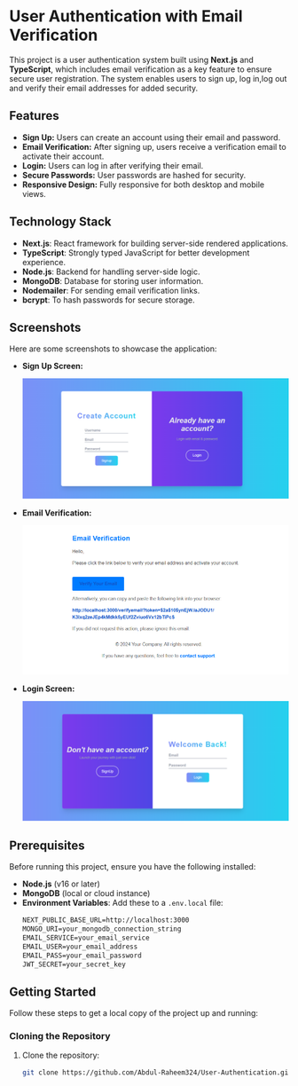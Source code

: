 # User Authentication with Email Verification

This project is a user authentication system built using **Next.js** and **TypeScript**, which includes email verification as a key feature to ensure secure user registration. The system enables users to sign up, log in,log out and verify their email addresses for added security.

## Features

- **Sign Up:** Users can create an account using their email and password.
- **Email Verification:** After signing up, users receive a verification email to activate their account.
- **Login:** Users can log in after verifying their email.
- **Secure Passwords:** User passwords are hashed for security.
- **Responsive Design:** Fully responsive for both desktop and mobile views.

## Technology Stack

- **Next.js**: React framework for building server-side rendered applications.
- **TypeScript**: Strongly typed JavaScript for better development experience.
- **Node.js**: Backend for handling server-side logic.
- **MongoDB**: Database for storing user information.
- **Nodemailer**: For sending email verification links.
- **bcrypt**: To hash passwords for secure storage.

## Screenshots

Here are some screenshots to showcase the application:

- **Sign Up Screen:**

  ![Sign Up Screen](public/assets/images/sign-up.PNG)

- **Email Verification:**

  ![Email Verification](public/assets/images/verify-email.PNG)

- **Login Screen:**

  ![Login Screen](public/assets/images/login.png)



## Prerequisites

Before running this project, ensure you have the following installed:

- **Node.js** (v16 or later)
- **MongoDB** (local or cloud instance)
- **Environment Variables**: Add these to a `.env.local` file:
  ```plaintext
  NEXT_PUBLIC_BASE_URL=http://localhost:3000
  MONGO_URI=your_mongodb_connection_string
  EMAIL_SERVICE=your_email_service
  EMAIL_USER=your_email_address
  EMAIL_PASS=your_email_password
  JWT_SECRET=your_secret_key

## Getting Started

Follow these steps to get a local copy of the project up and running:

### Cloning the Repository

1. Clone the repository:
   ```bash
   git clone https://github.com/Abdul-Raheem324/User-Authentication.git

